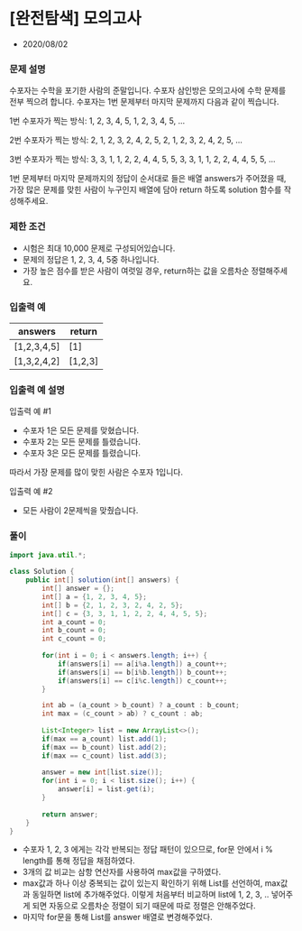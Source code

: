 # [완전탐색] 모의고사

* 2020/08/02

### **문제 설명**

수포자는 수학을 포기한 사람의 준말입니다. 수포자 삼인방은 모의고사에 수학 문제를 전부 찍으려 합니다. 수포자는 1번 문제부터 마지막 문제까지 다음과 같이 찍습니다.

1번 수포자가 찍는 방식: 1, 2, 3, 4, 5, 1, 2, 3, 4, 5, ...

2번 수포자가 찍는 방식: 2, 1, 2, 3, 2, 4, 2, 5, 2, 1, 2, 3, 2, 4, 2, 5, ...

3번 수포자가 찍는 방식: 3, 3, 1, 1, 2, 2, 4, 4, 5, 5, 3, 3, 1, 1, 2, 2, 4, 4, 5, 5, ...

1번 문제부터 마지막 문제까지의 정답이 순서대로 들은 배열 answers가 주어졌을 때, 가장 많은 문제를 맞힌 사람이 누구인지 배열에 담아 return 하도록 solution 함수를 작성해주세요.

### 제한 조건

- 시험은 최대 10,000 문제로 구성되어있습니다.
- 문제의 정답은 1, 2, 3, 4, 5중 하나입니다.
- 가장 높은 점수를 받은 사람이 여럿일 경우, return하는 값을 오름차순 정렬해주세요.

### 입출력 예

|answers|return|
|------|---|
|[1,2,3,4,5]|[1]|
|[1,3,2,4,2]|[1,2,3]|

### 입출력 예 설명

입출력 예 #1
- 수포자 1은 모든 문제를 맞혔습니다.
- 수포자 2는 모든 문제를 틀렸습니다.
- 수포자 3은 모든 문제를 틀렸습니다.

따라서 가장 문제를 많이 맞힌 사람은 수포자 1입니다.

입출력 예 #2
- 모든 사람이 2문제씩을 맞췄습니다.

### 풀이

```java
import java.util.*;

class Solution {
    public int[] solution(int[] answers) {
        int[] answer = {};
        int[] a = {1, 2, 3, 4, 5};
        int[] b = {2, 1, 2, 3, 2, 4, 2, 5};
        int[] c = {3, 3, 1, 1, 2, 2, 4, 4, 5, 5};
        int a_count = 0;
        int b_count = 0;
        int c_count = 0;
        
        for(int i = 0; i < answers.length; i++) {
            if(answers[i] == a[i%a.length]) a_count++;
            if(answers[i] == b[i%b.length]) b_count++;
            if(answers[i] == c[i%c.length]) c_count++;
        }

        int ab = (a_count > b_count) ? a_count : b_count;
        int max = (c_count > ab) ? c_count : ab;
        
        List<Integer> list = new ArrayList<>();
        if(max == a_count) list.add(1);
        if(max == b_count) list.add(2);
        if(max == c_count) list.add(3);
        
        answer = new int[list.size()];
        for(int i = 0; i < list.size(); i++) {
            answer[i] = list.get(i);
        }
        
        return answer;
    }
}
```

- 수포자 1, 2, 3 에게는 각각 반복되는 정답 패턴이 있으므로, for문 안에서 i % length를 통해 정답을 채점하였다.
- 3개의 값 비교는 삼항 연산자를 사용하여 max값을 구하였다.
- max값과 하나 이상 중복되는 값이 있는지 확인하기 위해 List를 선언하여, max값과 동일하면 list에 추가해주었다. 이렇게 처음부터 비교하며 list에 1, 2, 3, .. 넣어주게 되면 자동으로 오름차순 정렬이 되기 때문에 따로 정렬은 안해주었다.
- 마지막 for문을 통해 List를 answer 배열로 변경해주었다.
